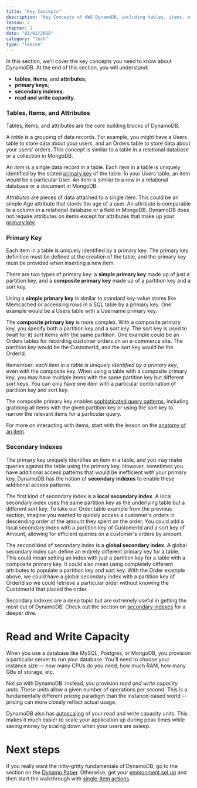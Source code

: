 ```yaml
---
title: "Key Concepts"
description: "Key Concepts of AWS DynamoDB, including tables, items, attributes, primary keys, secondary indexes, and read and write capacity."
lesson: 2
chapter: 1
date: "01/01/2018"
category: "tech"
type: "lesson"
---
```


In this section, we'll cover the key concepts you need to know about DynamoDB. At the end of this section, you will understand:

- **tables**, **items**, and **attributes**; 
- **primary keys**;
- **secondary indexes**; 
- **read and write capacity**.

### Tables, Items, and Attributes

Tables, items, and attributes are the core building blocks of DynamoDB.

A _table_ is a grouping of data records. For example, you might have a Users table to store data about your users, and an Orders table to store data about your users' orders. This concept is similar to a table in a relational database or a collection in MongoDB.

An _item_ is a single data record in a table. Each item in a table is uniquely identified by the stated [primary key](#primary-key) of the table. In your Users table, an item would be a particular User. An item is similar to a row in a relational database or a document in MongoDB.

_Attributes_ are pieces of data attached to a single item. This could be an simple Age attribute that stores the age of a user. An attribute is comparable to a column in a relational database or a field in MongoDB. DynamoDB does not require attributes on items except for attributes that make up your [primary key](#primary-key).

### Primary Key

Each item in a table is uniquely identified by a primary key. The primary key definition must be defined at the creation of the table, and the primary key must be provided when inserting a new item.

There are two types of primary key: a **simple primary key** made up of just a partition key, and a **composite primary key** made up of a partition key and a sort key.

Using a **simple primary key** is similar to standard key-value stores like Memcached or accessing rows in a SQL table by a primary key. One example would be a Users table with a Username primary key.

The **composite primary key** is more complex. With a composite primary key, you specify both a partition key and a sort key. The sort key is used to (wait for it) _sort_ items with the same partition. One example could be an Orders tables for recording customer orders on an e-commerce site. The partition key would be the CustomerId, and the sort key would be the OrderId.

Remember: _each item in a table is uniquely identified by a primary key_, even with the composite key. When using a table with a composite primary key, you may have multiple items with the same partition key but different sort keys. You can only have one item with a particular combination of partition key and sort key.

The composite primary key enables [sophisticated query patterns](./working-with-multiple-items), including grabbing all items with the given partition key or using the sort key to narrow the relevant items for a particular query.

For more on interacting with items, start with the lesson on the [anatomy of an item](./anatomy-of-an-item).

### Secondary Indexes

The primary key uniquely identifies an item in a table, and you may make queries against the table using the primary key. However, sometimes you have additional access patterns that would be inefficient with your primary key. DynamoDB has the notion of **secondary indexes** to enable these additional access patterns.

The first kind of secondary index is a **local secondary index**. A local secondary index uses the same partition key as the underlying table but a different sort key. To take our Order table example from the previous section, imagine you wanted to quickly access a customer's orders in descending order of the amount they spent on the order. You could add a local secondary index with a partition key of CustomerId and a sort key of Amount, allowing for efficient queries on  a customer's orders by amount.

The second kind of secondary index is a **global secondary index**. A global secondary index can define an entirely different primary key for a table. This could mean setting an index with just a partition key for a table with a composite primary key. It could also mean using completely different attributes to populate a partition key and sort key. With the Order example above, we could have a global secondary index with a partition key of OrderId so we could retrieve a particular order without knowing the CustomerId that placed the order.

Secondary indexes are a deep topic but are extremely useful in getting the most out of DynamoDB. Check out the section on [secondary indexes](./secondary-indexes) for a deeper dive.

# Read and Write Capacity

When you use a database like MySQL, Postgres, or MongoDB, you provision a particular server to run your database. You'll need to choose your instance size -- how many CPUs do you need, how much RAM, how many GBs of storage, etc.

Not so with DynamoDB. Instead, you provision _read and write capacity units_. These units allow a given number of operations per second. This is a fundamentally different pricing paradigm than the instance-based world -- pricing can more closely reflect actual usage.

DynamoDB also has [autoscaling](./autoscaling) of your read and write capacity units. This makes it much easier to scale your application up during peak times while saving money by scaling down when your users are asleep.

# Next steps

If you really want the nitty-gritty fundamentals of DynamoDB, go to the section on the [Dynamo Paper](./the-dynamo-paper). Otherwise, get your [environment set up](./environment-setup) and then start the walkthrough with [single-item actions](./anatomy-of-an-item).
